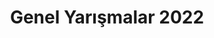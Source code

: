 ---
layout: category
headline: "(Genel Katılım) Edebiyat Yarışmaları 2022"
title: "Genel Yarışmalar 2022"
key: "genel"
subline: "Her yaştan edebiyat severin katılabileceği, <strong>edebiyat yarışmaları</strong> bu sayfada listelenmektedir."
description: "Her yaştan edebiyat severin katılabileceği, edebiyat yarışmaları bu sayfada listelenmektedir."
permalink: "genel-edebiyat-yarismalari/"
---